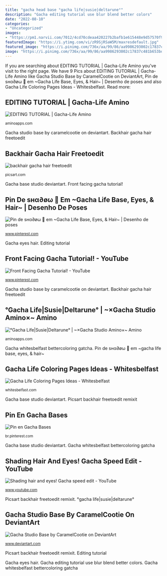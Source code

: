 ```yaml
---
title: "gacha head base °gacha life|susie|deltarune°"
description: "Gacha editing tutorial use blur blend better colors"
date: "2022-08-10"
categories:
- "Uncategorized"
images:
- "https://pm1.narvii.com/7012/4cd70cdeaa420227b2bafb1e615448e9d57570f9r1-1920-1080v2_hq.jpg"
featuredImage: "https://i.ytimg.com/vi/zR9SjRSaW5M/maxresdefault.jpg"
featured_image: "https://i.pinimg.com/736x/aa/99/86/aa9986293002c17837c481b653bdef57.jpg"
image: "https://i.pinimg.com/736x/aa/99/86/aa9986293002c17837c481b653bdef57.jpg"
---
```


If you are searching about EDITING TUTORIAL | Gacha-Life Amino you've visit to the right page. We have 9 Pics about EDITING TUTORIAL | Gacha-Life Amino like Gacha Studio Base by CaramelCootie on DeviantArt, Pin de ѕнα∂øω 🌺 em ~Gacha Life Base, Eyes, &amp; Hair~ | Desenho de poses and also Gacha Life Coloring Pages Ideas - Whitesbelfast. Read more:

## EDITING TUTORIAL | Gacha-Life Amino

![EDITING TUTORIAL | Gacha-Life Amino](https://pm1.narvii.com/7177/f5cc01ea820c93a3f5dd44104201afebe90b90a0r1-768-1024v2_hq.jpg "Backhair gacha hair freetoedit")

<small>aminoapps.com</small>

Gacha studio base by caramelcootie on deviantart. Backhair gacha hair freetoedit

## Backhair Gacha Hair Freetoedit

![backhair gacha hair freetoedit](https://cdn140.picsart.com/300600115162211.png?r1024x1024 "Gacha base studio deviantart")

<small>picsart.com</small>

Gacha base studio deviantart. Front facing gacha tutorial!

## Pin De ѕнα∂øω 🌺 Em ~Gacha Life Base, Eyes, &amp; Hair~ | Desenho De Poses

![Pin de ѕнα∂øω 🌺 em ~Gacha Life Base, Eyes, &amp; Hair~ | Desenho de poses](https://i.pinimg.com/736x/aa/99/86/aa9986293002c17837c481b653bdef57.jpg "Gacha editing tutorial use blur blend better colors")

<small>www.pinterest.com</small>

Gacha eyes hair. Editing tutorial

## Front Facing Gacha Tutorial! - YouTube

![Front Facing Gacha Tutorial! - YouTube](https://i.pinimg.com/736x/46/a7/d9/46a7d976a85d05e1003138af059aac64.jpg "Editing tutorial")

<small>www.pinterest.com</small>

Gacha studio base by caramelcootie on deviantart. Backhair gacha hair freetoedit

## °Gacha Life|Susie|Deltarune° | ~×Gacha Studio Amino×~ Amino

![°Gacha Life|Susie|Deltarune° | ~×Gacha Studio Amino×~ Amino](https://pm1.narvii.com/7012/4cd70cdeaa420227b2bafb1e615448e9d57570f9r1-1920-1080v2_hq.jpg "Gacha studio base by caramelcootie on deviantart")

<small>aminoapps.com</small>

Gacha whitesbelfast bettercoloring gatcha. Pin de ѕнα∂øω 🌺 em ~gacha life base, eyes, &amp; hair~

## Gacha Life Coloring Pages Ideas - Whitesbelfast

![Gacha Life Coloring Pages Ideas - Whitesbelfast](https://i0.wp.com/whitesbelfast.com/wp-content/uploads/2020/01/gacha-coloring-page-gacha-studio-amino-amino.jpg?w=840 "Pin en gacha bases")

<small>whitesbelfast.com</small>

Gacha base studio deviantart. Picsart backhair freetoedit remixit

## Pin En Gacha Bases

![Pin en Gacha Bases](https://i.pinimg.com/736x/83/f6/8b/83f68b7207e34ee32091b0b852da0d79.jpg "Pin de ѕнα∂øω 🌺 em ~gacha life base, eyes, &amp; hair~")

<small>br.pinterest.com</small>

Gacha base studio deviantart. Gacha whitesbelfast bettercoloring gatcha

## Shading Hair And Eyes! Gacha Speed Edit - YouTube

![Shading hair and eyes! Gacha speed edit - YouTube](https://i.ytimg.com/vi/zR9SjRSaW5M/maxresdefault.jpg "Shading hair and eyes! gacha speed edit")

<small>www.youtube.com</small>

Picsart backhair freetoedit remixit. °gacha life|susie|deltarune°

## Gacha Studio Base By CaramelCootie On DeviantArt

![Gacha Studio Base by CaramelCootie on DeviantArt](https://images-wixmp-ed30a86b8c4ca887773594c2.wixmp.com/f/ad111431-0a76-45ac-9dfb-827ec40fdc7e/dcv63a1-a1f63f3b-9442-4379-a076-c206b2a50268.png?token=eyJ0eXAiOiJKV1QiLCJhbGciOiJIUzI1NiJ9.eyJzdWIiOiJ1cm46YXBwOjdlMGQxODg5ODIyNjQzNzNhNWYwZDQxNWVhMGQyNmUwIiwiaXNzIjoidXJuOmFwcDo3ZTBkMTg4OTgyMjY0MzczYTVmMGQ0MTVlYTBkMjZlMCIsIm9iaiI6W1t7InBhdGgiOiJcL2ZcL2FkMTExNDMxLTBhNzYtNDVhYy05ZGZiLTgyN2VjNDBmZGM3ZVwvZGN2NjNhMS1hMWY2M2YzYi05NDQyLTQzNzktYTA3Ni1jMjA2YjJhNTAyNjgucG5nIn1dXSwiYXVkIjpbInVybjpzZXJ2aWNlOmZpbGUuZG93bmxvYWQiXX0.avQoKCnqmaa26bCiv-fZopxTB2-FUy-a4WFDwLQbDE0 "Front facing gacha tutorial!")

<small>www.deviantart.com</small>

Picsart backhair freetoedit remixit. Editing tutorial

Gacha eyes hair. Gacha editing tutorial use blur blend better colors. Gacha whitesbelfast bettercoloring gatcha
